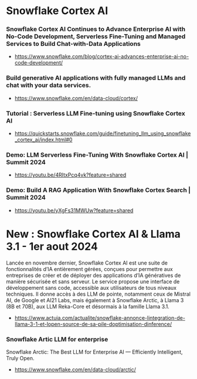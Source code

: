 
# Snowflake Cortex AI

### Snowflake Cortex AI Continues to Advance Enterprise AI with No-Code Development, Serverless Fine-Tuning and Managed Services to Build Chat-with-Data Applications
- https://www.snowflake.com/blog/cortex-ai-advances-enterprise-ai-no-code-development/

### Build generative AI applications with fully managed LLMs and chat with your data services. 
- https://www.snowflake.com/en/data-cloud/cortex/
                
### Tutorial : Serverless LLM Fine-tuning using Snowflake Cortex AI
   - https://quickstarts.snowflake.com/guide/finetuning_llm_using_snowflake_cortex_ai/index.html#0
                
### Demo: LLM Serverless Fine-Tuning With Snowflake Cortex AI | Summit 2024
   - https://youtu.be/4RItxPcq4vk?feature=shared
                
### Demo: Build A RAG Application With Snowflake Cortex Search | Summit 2024
  - https://youtu.be/yXgFs31MWUw?feature=shared

# New : Snowflake Cortex AI & Llama 3.1 - 1er aout 2024
Lancée en novembre dernier, Snowflake Cortex AI est une suite de fonctionnalités d’IA entièrement gérées, conçues pour permettre aux entreprises de créer et de déployer des applications d’IA génératives de manière sécurisée et sans serveur. Le service propose une interface de développement sans code, accessible aux utilisateurs de tous niveaux techniques. Il donne accès à des LLM de pointe, notamment ceux de Mistral AI, de Google et AI21 Labs, mais également à Snowflake Arctic, à Llama 3 (8B et 70B), aux LLM Reka-Core et désormais à la famille Llama 3.1.
- https://www.actuia.com/actualite/snowflake-annonce-lintegration-de-llama-3-1-et-lopen-source-de-sa-pile-doptimisation-dinference/

### Snowflake Artic LLM for enterprise 
Snowflake Arctic: The Best LLM for Enterprise AI — Efficiently Intelligent, Truly Open. 
- https://www.snowflake.com/en/data-cloud/arctic/



